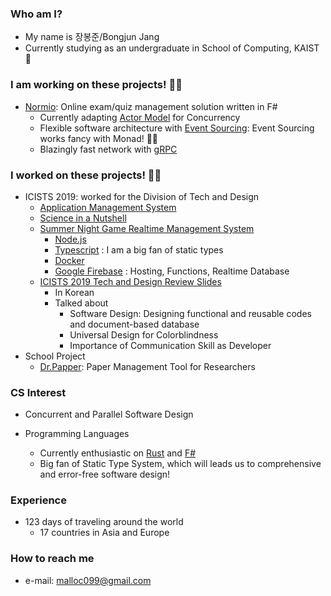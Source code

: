 ### Who am I?

* My name is 장봉준/Bongjun Jang
* Currently studying as an undergraduate in School of Computing, KAIST 🔬

### I am working on these projects! 👨‍💻

* [Normio](https://github.com/2489D/Normio): Online exam/quiz management solution written in F#
  - Currently adapting [Actor Model](https://fsharpforfunandprofit.com/posts/concurrency-actor-model/) for Concurrency
  - Flexible software architecture with [Event Sourcing](https://martinfowler.com/eaaDev/EventSourcing.html): Event Sourcing works fancy with Monad! 🧙‍♂️
  - Blazingly fast network  with [gRPC](https://grpc.io/)
 
### I worked on these projects! 👨‍💻

* ICISTS 2019: worked for the Division of Tech and Design
  - [Application Management System](https://github.com/icists/ams3)
  - [Science in a Nutshell](https://github.com/icists/scinutsh)
  - [Summer Night Game Realtime Management System](https://github.com/icists/summer-night)
    - [Node.js](https://github.com/nodejs/node)
    - [Typescript](https://github.com/microsoft/TypeScript) : I am a big fan of static types
    - [Docker](https://github.com/nextcloud/docker)
    - [Google Firebase](https://github.com/firebase/firebase-js-sdk) : Hosting, Functions, Realtime Database
  - [ICISTS 2019 Tech and Design Review Slides](https://docs.google.com/presentation/d/1N4rhKIhlKTXXitN0S_-J4TYuYETpGRzY79fnSniKw_o/edit#slide=id.g5dcf2ca446_5_31)
    - In Korean
    - Talked about
        - Software Design: Designing functional and reusable codes and document-based database
        - Universal Design for Colorblindness
        - Importance of Communication Skill as Developer
* School Project
  - [Dr.Papper](https://github.com/bonjune/dr-papper): Paper Management Tool for Researchers

### CS Interest

* Concurrent and Parallel Software Design

* Programming Languages
  - Currently enthusiastic on [Rust](https://github.com/rust-lang/rust) and [F#](https://github.com/dotnet/fsharp)
  - Big fan of Static Type System, which will leads us to comprehensive and error-free software design!

### Experience

* 123 days of traveling around the world
  - 17 countries in Asia and Europe

### How to reach me

* e-mail: malloc099@gmail.com
